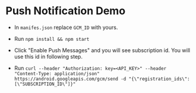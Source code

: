 # Push Notification Demo

- In `manifes.json` replace `GCM_ID` with yours.
- Run `npm install && npm start`
- Click "Enable Push Messages" and you will see subscription id. You will use this id in following step.

- Run `curl --header "Authorization: key=<API_KEY>" --header "Content-Type: application/json" https://android.googleapis.com/gcm/send -d "{\"registration_ids\":[\"SUBSCRIPTION_ID\"]}"`
